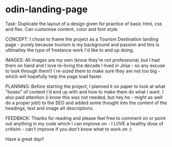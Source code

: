 # odin-landing-page
Task: Duplicate the layout of a design given for practice of basic html, css and flex. Can customise content, color and font style. 

CONCEPT: I chose to frame the project as a Tourism Destination landing page - purely because tourism is my background and passion and this is ultimatley the type of freelance work I'd like to end up doing. 

IMAGES: All images are my own (know they're not professional, but I had them on hand and I love re-living the decade I lived in Jinja - so any excuse to look through them!) I re-sized them to make sure they are not too big - which will hopefully help the page load faster. 

PLANNING: Before starting the project, I planned it on paper to look at what "boxes" of content I'd end up with and how to make them do what I want. 
I also paid attention (i know this was not needed, but hey ho - might as well do a proper job!) to the SEO and added some thought into the content of the headings, text and image alt descriptions.

FEEDBACK: Thanks for reading and please feel free to comment on or point out anything in my code which I can improve on - I LOVE a healthy dose of critisim - can't improve if you don't know what to work on :) 

Have a great day!!